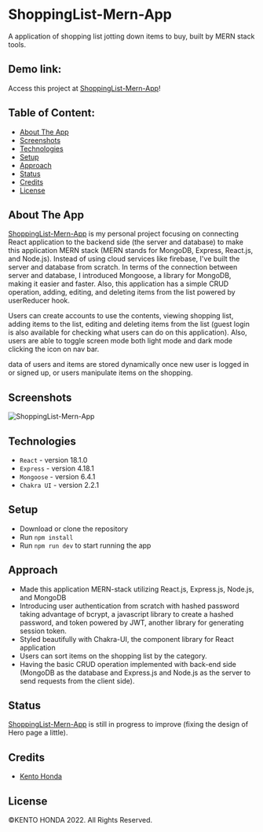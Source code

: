 # ShoppingList-Mern-App

A application of shopping list jotting down items to buy, built by MERN stack tools.

## Demo link:

Access this project at [ShoppingList-Mern-App](https://shopping-list-mern-app.vercel.app/)!

## Table of Content:

- [About The App](#about-the-app)
- [Screenshots](#screenshots)
- [Technologies](#technologies)
- [Setup](#setup)
- [Approach](#approach)
- [Status](#status)
- [Credits](#credits)
- [License](#license)

## About The App

[ShoppingList-Mern-App](https://shopping-list-mern-app.vercel.app/) is my personal project focusing on connecting React application to the backend side (the server and database) to make this application MERN stack (MERN stands for MongoDB, Express, React.js, and Node.js). Instead of using cloud services like firebase, I've built the server and database from scratch. In terms of the connection between server and database, I introduced Mongoose, a library for MongoDB, making it easier and faster. Also, this application has a simple CRUD operation, adding, editing, and deleting items from the list powered by userReducer hook.

Users can create accounts to use the contents, viewing shopping list, adding items to the list, editing and deleting items from the list (guest login is also available for checking what users can do on this application). Also, users are able to toggle screen mode both light mode and dark mode clicking the icon on nav bar.

data of users and items are stored dynamically once new user is logged in or signed up, or users manipulate items on the shopping.

## Screenshots

![ShoppingList-Mern-App](https://user-images.githubusercontent.com/65790344/183144650-c7279ba3-6c89-4507-8da2-52e95b4d4ad3.png)

## Technologies

- `React` - version 18.1.0
- `Express` - version 4.18.1
- `Mongoose` - version 6.4.1
- `Chakra UI` - version 2.2.1

## Setup

- Download or clone the repository
- Run `npm install`
- Run `npm run dev` to start running the app

## Approach

- Made this application MERN-stack utilizing React.js, Express.js, Node.js, and MongoDB
- Introducing user authentication from scratch with hashed password taking advantage of bcrypt, a javascript library to create a hashed password, and token powered by JWT, another library for generating session token.
- Styled beautifully with Chakra-UI, the component library for React application
- Users can sort items on the shopping list by the category.
- Having the basic CRUD operation implemented with back-end side (MongoDB as the database and Express.js and Node.js as the server to send requests from the client side).

## Status

[ShoppingList-Mern-App](https://shopping-list-mern-app.vercel.app/) is still in progress to improve (fixing the design of Hero page a little).

## Credits

- [Kento Honda](https://github.com/keento0809)

## License

©︎KENTO HONDA 2022. All Rights Reserved.
